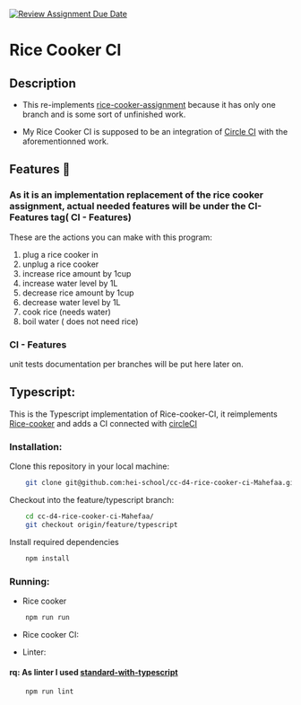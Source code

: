 [![Review Assignment Due Date](https://classroom.github.com/assets/deadline-readme-button-24ddc0f5d75046c5622901739e7c5dd533143b0c8e959d652212380cedb1ea36.svg)](https://classroom.github.com/a/__xb4cFP)
# Rice Cooker CI

## Description
* This re-implements [rice-cooker-assignment](github.com/hei-school/my-rice-cooker-Mahefaa) because it has only one branch and is some sort of unfinished work.

* My Rice Cooker CI is supposed to be an integration of [Circle CI](circle-ci-link) with the aforementionned work.


## Features 🚀
### As it is an implementation replacement of the rice cooker assignment, actual needed features will be under the CI-Features tag( CI - Features)

These are the actions you can make with this program:

1. plug a rice cooker in
2. unplug a rice cooker
2. increase rice amount by 1cup
3. increase water level by 1L
4. decrease rice amount by 1cup
5. decrease water level by 1L
6. cook rice (needs water)
7. boil water ( does not need rice)

### CI - Features
unit tests documentation per branches will be put here later on.

## Typescript: 
This is the Typescript implementation of Rice-cooker-CI, it reimplements [Rice-cooker](https://github.com/hei-school/cc-d2-my-rice-cooker-Mahefaa) and adds a CI connected with [circleCI](https://circleci.com/)


### Installation: 

Clone this repository in your local machine:
```bash
    git clone git@github.com:hei-school/cc-d4-rice-cooker-ci-Mahefaa.git
```

Checkout into the feature/typescript branch:

```bash
    cd cc-d4-rice-cooker-ci-Mahefaa/
    git checkout origin/feature/typescript
```
Install required dependencies
```bash
    npm install
```

### Running:
* Rice cooker
```bash
    npm run run
```
* Rice cooker CI:

* Linter:
#### rq: As linter I used [standard-with-typescript](https://www.npmjs.com/package/eslint-config-standard-with-typescript)
```bash
    npm run lint
```